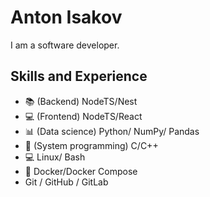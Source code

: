 # Anton Isakov
I am a software developer. 

## Skills and Experience
- :books: (Backend) NodeTS/Nest
- :computer: (Frontend) NodeTS/React
- :bar_chart: (Data science) Python/ NumPy/ Pandas
- :floppy_disk: (System programming) C/C++
- :computer: Linux/ Bash
- :whale: Docker/Docker Compose
- Git / GitHub / GitLab
